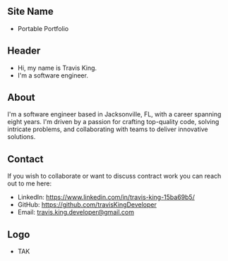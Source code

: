 ## Site Name
- Portable Portfolio

## Header
- Hi, my name is Travis King. 
- I'm a software engineer.

## About
I'm a software engineer based in Jacksonville, FL, with a career spanning eight years. I'm driven by a passion for crafting top-quality code, solving intricate problems, and collaborating with teams to deliver innovative solutions.


## Contact
If you wish to collaborate or want to discuss contract work you can reach out to me here:
- LinkedIn: https://www.linkedin.com/in/travis-king-15ba69b5/
- GitHub: https://github.com/travisKingDeveloper
- Email: travis.king.developer@gmail.com

## Logo
- TAK